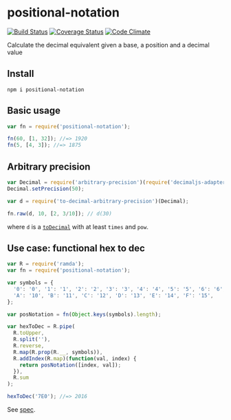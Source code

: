# positional-notation

[![Build Status](https://travis-ci.org/javiercejudo/positional-notation.svg)](https://travis-ci.org/javiercejudo/positional-notation)
[![Coverage Status](https://coveralls.io/repos/javiercejudo/positional-notation/badge.svg?branch=master)](https://coveralls.io/r/javiercejudo/positional-notation?branch=master)
[![Code Climate](https://codeclimate.com/github/javiercejudo/positional-notation/badges/gpa.svg)](https://codeclimate.com/github/javiercejudo/positional-notation)

Calculate the decimal equivalent given a base, a position and a decimal value

## Install

    npm i positional-notation

## Basic usage

```js
var fn = require('positional-notation');

fn(60, [1, 32]); //=> 1920
fn(5, [4, 3]); //=> 1875
```

## Arbitrary precision

```js
var Decimal = require('arbitrary-precision')(require('decimaljs-adapter'));
Decimal.setPrecision(50);

var d = require('to-decimal-arbitrary-precision')(Decimal);

fn.raw(d, 10, [2, 3/10]); // d(30)
```

 where `d` is a [`toDecimal`](https://github.com/javiercejudo/to-decimal) with at least `times` and `pow`.

## Use case: functional hex to dec

```js
var R = require('ramda');
var fn = require('positional-notation');

var symbols = {
  '0': '0', '1': '1', '2': '2', '3': '3', '4': '4', '5': '5', '6': '6', '7': '7', '8': '8', '9': '9',
  'A': '10', 'B': '11', 'C': '12', 'D': '13', 'E': '14', 'F': '15',
};

var posNotation = fn(Object.keys(symbols).length);

var hexToDec = R.pipe(
  R.toUpper,
  R.split(''),
  R.reverse,
  R.map(R.prop(R.__, symbols)),
  R.addIndex(R.map)(function(val, index) {
    return posNotation([index, val]);
  }),
  R.sum
);

hexToDec('7E0'); //=> 2016
```

See [spec](test/spec.js).
